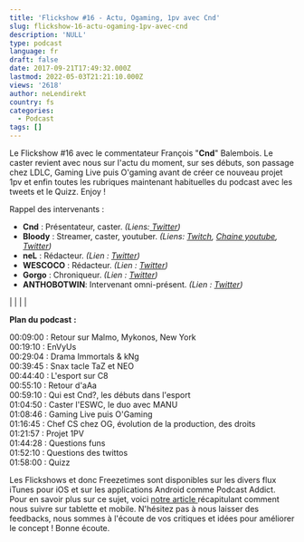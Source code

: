 ```yaml
---
title: 'Flickshow #16 - Actu, Ogaming, 1pv avec Cnd'
slug: flickshow-16-actu-ogaming-1pv-avec-cnd
description: 'NULL'
type: podcast
language: fr
draft: false
date: 2017-09-21T17:49:32.000Z
lastmod: 2022-05-03T21:21:10.000Z
views: '2618'
author: neLendirekt
country: fs
categories:
  - Podcast
tags: []
---
```

Le Flickshow #16 avec le commentateur François "**Cnd**" Balembois. Le caster revient avec nous sur l'actu du moment, sur ses débuts, son passage chez LDLC, Gaming Live puis O'gaming avant de créer ce nouveau projet 1pv et enfin toutes les rubriques maintenant habituelles du podcast avec les tweets et le Quizz. Enjoy !

Rappel des intervenants :

* **Cnd** : Présentateur, caster. _(Liens:[ Twitter](https://twitter.com/CMCnd))_
* **Bloody** : Streamer, caster, youtuber. _(Liens: [Twitch](https://www.twitch.tv/bloodysusu%5F), [Chaine youtube](https://www.youtube.com/channel/UCC0NyiY%5FPHwuLtmH5hloHUw), [Twitter](https://twitter.com/bloodySuSu))_
* **neL** : Rédacteur. _(Lien : [Twitter](https://twitter.com/neLendirekt))_
* **WESCOCO** : Rédacteur. _(Lien : [Twitter](https://twitter.com/WESCOCO%5F))_
* **Gorgo** : Chroniqueur. _(Lien : [Twitter](https://twitter.com/Gorgorot38))_
* **ANTHOBOTWIN**: Intervenant omni-présent. _(Lien : [Twitter](https://twitter.com/AnthobotwiN))_

|  |
|  |

**Plan du podcast** **:**

00:09:00 : Retour sur Malmo, Mykonos, New York  
00:19:10 : EnVyUs  
00:29:04 : Drama Immortals & kNg  
00:39:45 : Snax tacle TaZ et NEO  
00:44:40 : L'esport sur C8  
00:55:10 : Retour d'aAa  
00:59:10 : Qui est Cnd?, les débuts dans l'esport  
01:04:50 : Caster l'ESWC, le duo avec MANU  
01:08:46 : Gaming Live puis O'Gaming  
01:16:45 : Chef CS chez OG, évolution de la production, des droits  
01:21:57 : Projet 1PV  
01:44:28 : Questions funs  
01:52:10 : Questions des twittos  
01:58:00 : Quizz

Les Flickshows et donc Freezetimes sont disponibles sur les divers flux iTunes pour iOS et sur les applications Android comme Podcast Addict. Pour en savoir plus sur ce sujet, voici [notre article ](https://flickshot.fr/fr/comment-ecouter-le-flickshow-sur-telephone-et-tablette/&59a013864d64e)récapitulant comment nous suivre sur tablette et mobile. N'hésitez pas à nous laisser des feedbacks, nous sommes à l'écoute de vos critiques et idées pour améliorer le concept ! Bonne écoute.
